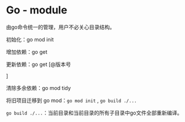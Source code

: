 # Go - module

由go命令统一的管理，用户不必关心目录结构。

初始化：go mod init

增加依赖：go get

更新依赖：go get [@版本号

]

清除多余依赖：go mod tidy

将旧项目迁移到 go mod：`go mod init` ,  `go build ./...`





`go build ./...`：当前目录和当前目录的所有子目录中go文件全部重新编译。





